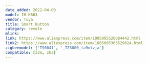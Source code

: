 ```yaml
---
date_added: 2022-04-09
model: IH-K663
vendor: Tuya
title: Smart Button
category: remote
mlink: 
link: https://www.aliexpress.com/item/1005005526084442.html
link2: https://www.aliexpress.com/item/1005005363529624.html
zigbeemodel: ['TS0041', '_TZ3000_fa9mlvja']
compatible: [z2m, zha]
---
```

